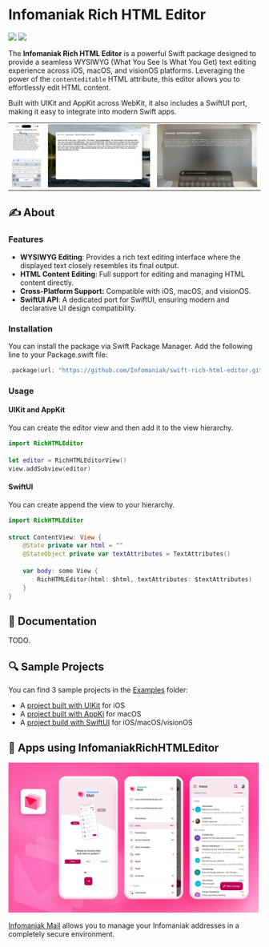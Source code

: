 # Infomaniak Rich HTML Editor

[![](https://img.shields.io/endpoint?url=https%3A%2F%2Fswiftpackageindex.com%2Fapi%2Fpackages%2FInfomaniak%2Fswift-rich-html-editor%2Fbadge%3Ftype%3Dswift-versions)](https://swiftpackageindex.com/Infomaniak/swift-rich-html-editor)
[![](https://img.shields.io/endpoint?url=https%3A%2F%2Fswiftpackageindex.com%2Fapi%2Fpackages%2FInfomaniak%2Fswift-rich-html-editor%2Fbadge%3Ftype%3Dplatforms)](https://swiftpackageindex.com/Infomaniak/swift-rich-html-editor)

The **Infomaniak Rich HTML Editor** is a powerful Swift package designed to provide a seamless WYSIWYG (What You See Is What You Get) text editing experience across iOS, macOS, and visionOS platforms. Leveraging the power of the `contenteditable` HTML attribute, this editor allows you to effortlessly edit HTML content.

Built with UIKit and AppKit across WebKit, it also includes a SwiftUI port, making it easy to integrate into modern Swift apps.

<table>
    <tr>
        <td>
            <img src="Assets/ios.webp" alt="iOS sample app" style="max-height: 250px">
        </td>
        <td>
            <img src="Assets/macos.webp" alt="iOS sample app" style="max-height: 250px">
        </td>
        <td>
            <img src="Assets/visionos.webp" alt="iOS sample app" style="max-height: 250px">
        </td>
    </tr>
</table>

## ✍️ About

### Features

- **WYSIWYG Editing**: Provides a rich text editing interface where the displayed text closely resembles its final output.
- **HTML Content Editing**: Full support for editing and managing HTML content directly.
- **Cross-Platform Support:** Compatible with iOS, macOS, and visionOS.
- **SwiftUI API**: A dedicated port for SwiftUI, ensuring modern and declarative UI design compatibility.

### Installation

You can install the package via Swift Package Manager. Add the following line to your Package.swift file:
```swift
.package(url: "https://github.com/Infomaniak/swift-rich-html-editor.git", from: "1.0.0")
```

### Usage

#### UIKit and AppKit

You can create the editor view and then add it to the view hierarchy.
```swift
import RichHTMLEditor

let editor = RichHTMLEditorView()
view.addSubview(editor)
```

#### SwiftUI

You can create append the view to your hierarchy.
```swift
import RichHTMLEditor

struct ContentView: View {
    @State private var html = ""
    @StateObject private var textAttributes = TextAttributes()

    var body: some View {
        RichHTMLEditor(html: $html, textAttributes: $textAttributes)
    }
}
```

## 📖 Documentation

TODO.

## 🔍 Sample Projects

You can find 3 sample projects in the [Examples](Examples) folder:
- A [project built with UIKit](Examples/Example%20iOS/) for iOS
- A [project built with AppKi](Examples/Example%20macOS/) for macOS
- A [project build with SwiftUI](Examples/Example%20SwiftUI/) for iOS/macOS/visionOS

## 📱 Apps using InfomaniakRichHTMLEditor

<a href="https://github.com/Infomaniak/ios-kMail">
    <img src="Assets/infomaniak-mail.webp" height="300" alt="Find App">
</a>

[Infomaniak Mail](https://github.com/Infomaniak/ios-kMail) allows you to manage your Infomaniak addresses in a completely secure environment.
